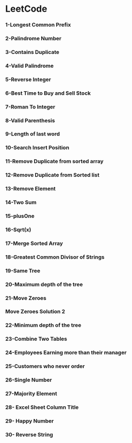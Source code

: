 # LeetCode

### 1-Longest Common Prefix

### 2-Palindrome Number

### 3-Contains Duplicate

### 4-Valid Palindrome

### 5-Reverse Integer

### 6-Best Time to Buy and Sell Stock

### 7-Roman To Integer

### 8-Valid Parenthesis

### 9-Length of last word

### 10-Search Insert Position

### 11-Remove Duplicate from sorted array

### 12-Remove Duplicate from Sorted list

### 13-Remove Element

### 14-Two Sum

### 15-plusOne

### 16-Sqrt(x)

### 17-Merge Sorted Array

### 18-Greatest Common Divisor of Strings

### 19-Same Tree

### 20-Maximum depth of the tree 

### 21-Move Zeroes 

### Move Zeroes Solution 2

### 22-Minimum depth of the tree

### 23-Combine Two Tables

### 24-Employees Earning more than their manager

### 25-Customers who never order

### 26-Single Number

### 27-Majority Element

### 28- Excel Sheet Column Title

### 29- Happy Number

### 30- Reverse String
